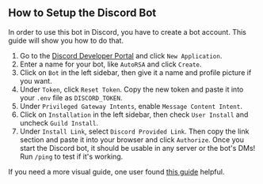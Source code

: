 ## How to Setup the Discord Bot
In order to use this bot in Discord, you have to create a bot account. This guide will show you how to do that.

1. Go to the [Discord Developer Portal](https://discord.com/developers/applications) and click `New Application`.
2. Enter a name for your bot, like `AutoRSA` and click `Create`.
3. Click on `Bot` in the left sidebar, then give it a name and profile picture if you want.
4. Under `Token`, click `Reset Token`. Copy the new token and paste it into your `.env` file as `DISCORD_TOKEN`.
5. Under `Privileged Gateway Intents`, enable `Message Content Intent`.
6. Click on `Installation` in the left sidebar, then check `User Install` and uncheck `Guild Install`.
7. Under `Install Link`, select `Discord Provided Link`. Then copy the link section and paste it into your browser and click `Authorize`.
Once you start the Discord bot, it should be usable in any server or the bot's DMs! Run `/ping` to test if it's working.

If you need a more visual guide, one user found [this guide](https://www.writebots.com/discord-bot-token/) helpful.
